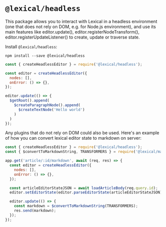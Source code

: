 # `@lexical/headless`

This package allows you to interact with Lexical in a headless environment (one that does not rely on DOM, e.g. for Node.js environment), and use its
main features like editor.update(), editor.registerNodeTransform(), editor.registerUpdateListener()
to create, update or traverse state.

Install `@lexical/headless`:

```
npm install --save @lexical/headless
```

```js
const { createHeadlessEditor } = require('@lexical/headless');

const editor = createHeadlessEditor({
  nodes: [],
  onError: () => {},
});

editor.update(() => {
  $getRoot().append(
    $createParagraphNode().append(
      $createTextNode('Hello world')
    )
  )
});
```

Any plugins that do not rely on DOM could also be used. Here's an example of how
you can convert lexical editor state to markdown on server:
```js
const { createHeadlessEditor } = require('@lexical/headless');
const { $convertToMarkdownString, TRANSFORMERS } = require('@lexical/markdown');

app.get('article/:id/markdown', await (req, res) => {
  const editor = createHeadlessEditor({
    nodes: [],
    onError: () => {},
  });

  const articleEditorStateJSON = await loadArticleBody(req.query.id);
  editor.setEditorState(editor.parseEditorState(articleEditorStateJSON));  

  editor.update(() => {
    const markdown = $convertToMarkdownString(TRANSFORMERS);
    res.send(markdown);
  });
});

```
